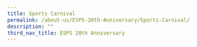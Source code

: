 ```yaml
---
title: Sports Carnival
permalink: /about-us/ESPS-20th-Anniversary/Sports-Carnival/
description: ""
third_nav_title: ESPS 20th Anniversary
---
```

